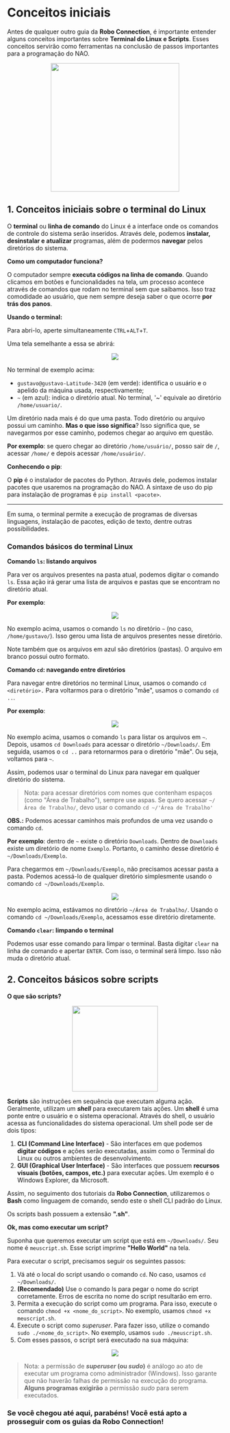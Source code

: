 # Conceitos iniciais

Antes de qualquer outro guia da **Robo Connection**, é importante entender alguns conceitos importantes sobre **Terminal do Linux e Scripts**. Esses conceitos servirão como ferramentas na conclusão de passos importantes para a programação do NAO.

<div align=center>
    <img src='../../overrides/assets/images/conceitos_extra2.png' width=300px>
</div>


## 1. Conceitos iniciais sobre o terminal do Linux

O **terminal** ou **linha de comando** do Linux é a interface onde os comandos de controle do sistema serão inseridos. Através dele, podemos **instalar, desinstalar e atualizar** programas, além de podermos **navegar** pelos diretórios do sistema.

**Como um computador funciona?**

O computador sempre **executa códigos na linha de comando**. Quando clicamos em botões e funcionalidades na tela, um processo acontece através de comandos que rodam no terminal sem que saibamos. Isso traz comodidade ao usuário, que nem sempre deseja saber o que ocorre **por trás dos panos**.

**Usando o terminal:**

Para abri-lo, aperte simultaneamente `CTRL`+`ALT`+`T`.

Uma tela semelhante a essa se abrirá: 

<div align=center>
    <img src='../../overrides/assets/images/conceitos1.jpg'>
</div>

No terminal de exemplo acima:
 
* `gustavo@gustavo-Latitude-3420` (em verde): identifica o usuário e o apelido da máquina usada, respectivamente;
* `~` (em azul): indica o diretório atual. No terminal, '~' equivale ao diretório `/home/usuario/`.

Um diretório nada mais é do que uma pasta. Todo diretório ou arquivo possui um caminho. **Mas o que isso significa**?
Isso significa que, se navegarmos por esse caminho, podemos chegar ao arquivo em questão.

**Por exemplo**: se quero chegar ao diretório `/home/usuário/`, posso sair de `/`, acessar `/home/` e depois acessar `/home/usuário/`.


**Conhecendo o pip**:

O **pip** é o instalador de pacotes do Python. Através dele, podemos instalar pacotes que usaremos na programação do NAO.
A sintaxe de uso do pip para instalação de programas é `pip install <pacote>`.

---

Em suma, o terminal permite a execução de programas de diversas linguagens, instalação de pacotes, edição de texto, dentre outras possibilidades.


### Comandos básicos do terminal Linux

**Comando `ls`: listando arquivos**

Para ver os arquivos presentes na pasta atual, podemos digitar o comando `ls`. Essa ação irá gerar uma lista de arquivos e pastas que se encontram no diretório atual.

**Por exemplo**:

<div align=center>
    <img src='../../overrides/assets/images/conceitos2.jpg'>
</div>

No exemplo acima, usamos o comando `ls` no diretório `~` (no caso, `/home/gustavo/`). Isso gerou uma lista de arquivos presentes nesse diretório.

Note também que os arquivos em azul são diretórios (pastas). O arquivo em branco possui outro formato. 

**Comando `cd`: navegando entre diretórios**

Para navegar entre diretórios no terminal Linux, usamos o comando `cd <diretório>.` Para voltarmos para o diretório "mãe", usamos o comando `cd ..`.

**Por exemplo**:

<div align=center>
    <img src='../../overrides/assets/images/conceitos_extra.jpg'>
</div>

No exemplo acima, usamos o comando `ls` para listar os arquivos em `~`. Depois, usamos `cd Downloads` para acessar o diretório `~/Downloads/`. Em seguida, usamos o `cd ..` para retornarmos para o diretório "mãe". Ou seja, voltamos para `~`.

Assim, podemos usar o terminal do Linux para navegar em qualquer diretório do sistema.

> Nota: para acessar diretórios com nomes que contenham espaços (como "Área de Trabalho"), sempre use aspas. Se quero acessar `~/Área de Trabalho/`, devo usar o comando `cd ~/'Área de Trabalho'`

**OBS.:** Podemos acessar caminhos mais profundos de uma vez usando o comando `cd`.

**Por exemplo**: dentro de `~` existe o diretório `Downloads`. Dentro de `Downloads` existe um diretório de nome `Exemplo`. Portanto, o caminho desse diretório é `~/Downloads/Exemplo`. 

Para chegarmos em `~/Downloads/Exemplo`, não precisamos acessar pasta a pasta. Podemos acessá-lo de qualquer diretório simplesmente usando o comando `cd ~/Downloads/Exemplo`.

<div align=center>
    <img src='../../overrides/assets/images/conceitos4.jpg'>
</div>

No exemplo acima, estávamos no diretório `~/Área de Trabalho/`. Usando o comando `cd ~/Downloads/Exemplo`, acessamos esse diretório diretamente.

**Comando `clear`: limpando o terminal**

Podemos usar esse comando para limpar o terminal. Basta digitar `clear` na linha de comando e apertar `ENTER`. Com isso, o terminal será limpo. Isso não muda o diretório atual.

## 2. Conceitos básicos sobre scripts

**O que são scripts?**

<div align=center>
    <img src='../../overrides/assets/icons/Bash.png' width=200px>
</div>

**Scripts** são instruções em sequência que executam alguma ação. Geralmente, utilizam um **_shell_** para executarem tais ações.
Um **shell** é uma ponte entre o usuário e o sistema operacional. Através do shell, o usuário acessa as funcionalidades do sistema operacional. Um shell pode ser de dois tipos:

1. **CLI (Command Line Interface)** - São interfaces em que podemos **digitar códigos** e ações serão executadas, assim como o Terminal do Linux ou outros ambientes de desenvolvimento.
2. **GUI (Graphical User Interface)** - São interfaces que possuem **recursos visuais (botões, campos, etc.)** para executar ações. Um exemplo é o Windows Explorer, da Microsoft.

Assim, no seguimento dos tutoriais da **Robo Connection**, utilizaremos o **Bash** como linguagem de comando, sendo este o shell CLI padrão do Linux.

Os scripts bash possuem a extensão **".sh"**. 

**Ok, mas como executar um script?**

Suponha que queremos executar um script que está em `~/Downloads/`. Seu nome é `meuscript.sh`. Esse script imprime **"Hello World"** na tela.

Para executar o script, precisamos seguir os seguintes passos:

1. Vá até o local do script usando o comando `cd`. No caso, usamos `cd ~/Downloads/`.
2. **(Recomendado)** Use o comando ls para pegar o nome do script corretamente. Erros de escrita no nome do script resultarão em erro.
3. Permita a execução do script como um programa. Para isso, execute o comando `chmod +x <nome_do_script>`. No exemplo, usamos `chmod +x meuscript.sh`.
4. Execute o script como _superuser_. Para fazer isso, utilize o comando `sudo ./<nome_do_script>`. No exemplo, usamos `sudo ./meuscript.sh`.
5. Com esses passos, o script será executado na sua máquina:

<div align=center>
    <img src='../../overrides/assets/images/conceitos5.jpg'>
</div>

> Nota: a permissão de **_superuser_ (ou _sudo_)**  é análogo ao ato de executar um programa como administrador (Windows). Isso garante que não haverão falhas de permissão na execução do programa. **Alguns programas exigirão** a permissão _sudo_ para serem executados.

### Se você chegou até aqui, **parabéns**! Você está apto a prosseguir com os guias da **Robo Connection**!
